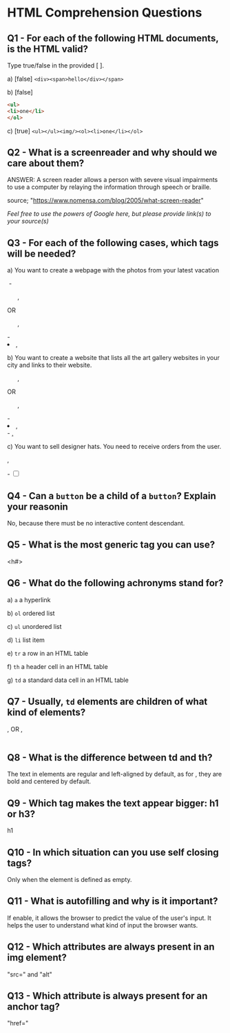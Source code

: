 # HTML Comprehension Questions

## Q1 - For each of the following HTML documents, is the HTML valid?

Type true/false in the provided [ ].

a) [false] `<div><span>hello</div></span>`

b) [false]

```html
<ul>
<li>one</li>
</ol>
```

c) [true] `<ul></ul><img/><ol><li>one</li></ol>`

## Q2 - What is a screenreader and why should we care about them?

ANSWER: A screen reader allows a person with severe visual impairments to use a computer by relaying the information through speech or braille.

source; "https://www.nomensa.com/blog/2005/what-screen-reader"

_Feel free to use the powers of Google here, but please provide link(s) to your source(s)_

## Q3 - For each of the following cases, which tags will be needed?

a) You want to create a webpage with the photos from your latest vacation 

<img> - <ol>, </ol> OR <ul>, </ul> - <li>, </li>

b) You want to create a website that lists all the art gallery websites in your city and links to their website. 

<ol>, </ol> OR <ul>, </ul> - <li>, </li> - <a href="url">, </a>

c) You want to sell designer hats. You need to receive orders from the user.

<form>, </form> - <input type="checkbox">

## Q4 - Can a `button` be a child of a `button`? Explain your reasonin

No, because there must be no interactive content descendant.

## Q5 - What is the most generic tag you can use?

 <h#>

## Q6 - What do the following achronyms stand for?

a) `a` a hyperlink

b) `ol` ordered list

c) `ul` unordered list

d) `li` list item

e) `tr` a row in an HTML table

f) `th` a header cell in an HTML table

g) `td` a standard data cell in an HTML table

## Q7 - Usually, `td` elements are children of what kind of elements? 

<tr>, </tr> OR <table>, </table>

## Q8 - What is the difference between td and th? 

The text in <td> elements are regular and left-aligned by default, as for <th>, they are bold and centered by default.

## Q9 - Which tag makes the text appear bigger: h1 or h3?

 h1

## Q10 - In which situation can you use self closing tags?

Only when the element is defined as empty.

## Q11 - What is autofilling and why is it important?

If enable, it allows the browser to predict the value of the user's input. It helps the user to understand what kind of input the browser wants.

## Q12 - Which attributes are always present in an img element?

"src=" and "alt"

## Q13 - Which attribute is always present for an anchor tag?

"href="
